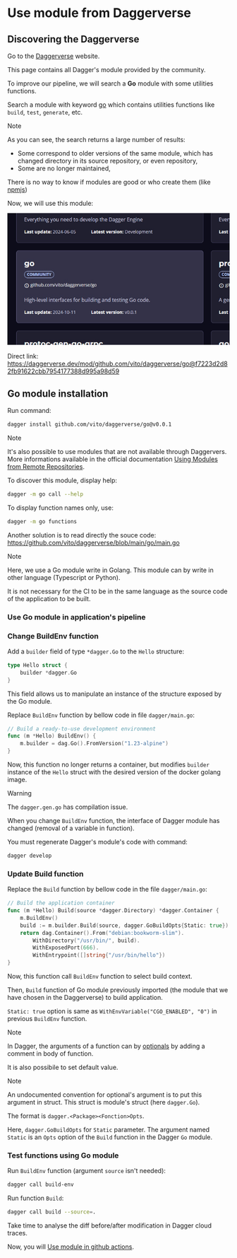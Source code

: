 # Use module from Daggerverse

## Discovering the Daggerverse

Go to the [Daggerverse](https://daggerverse.dev) website.

This page contains all Dagger's module provided by the community.

To improve our pipeline, we will search a **Go** module with some utilities functions.

Search a module with keyword [go](https://daggerverse.dev/search?q=go) which contains utilities functions like `build`, `test`, `generate`, etc.

> [!NOTE]
> As you can see, the search returns a large number of results:
> - Some correspond to older versions of the same module, which has changed directory in its source repository, or even repository,
> - Some are no longer maintained,
> 
> There is no way to know if modules are good or who create them (like [npmjs](https://www.npmjs.com))

Now, we will use this module:

![Module Dagger vito](../dagger-module-go-vito.jpg)

Direct link: https://daggerverse.dev/mod/github.com/vito/daggerverse/go@f7223d2d82fb91622cbb7954177388d995a98d59

## Go module installation

Run command:
```bash
dagger install github.com/vito/daggerverse/go@v0.0.1
```

> [!NOTE]
> It's also possible to use modules that are not available through Daggervers. More informations available in the official documentation [Using Modules from Remote Repositories](https://docs.dagger.io/api/remote-modules).

To discover this module, display help:
```bash
dagger -m go call --help
```

To display function names only, use:
```bash
dagger -m go functions
```

Another solution is to read directly the souce code: https://github.com/vito/daggerverse/blob/main/go/main.go

> [!NOTE]
> Here, we use a Go module write in Golang. This module can by write in other language (Typescript or Python).
>
> It is not necessary for the CI to be in the same language as the source code of the application to be built.

### Use Go module in application's pipeline

### Change BuildEnv function

Add a `builder` field of type `*dagger.Go` to the `Hello` structure:
```go
type Hello struct {
	builder *dagger.Go
}
```
This field allows us to manipulate an instance of the structure exposed by the Go module.

Replace `BuildEnv` function by bellow code in file `dagger/main.go`:
```go
// Build a ready-to-use development environment
func (m *Hello) BuildEnv() {
	m.builder = dag.Go().FromVersion("1.23-alpine")
}
```

Now, this function no longer returns a container, but modifies `builder` instance of the `Hello` struct with the desired version of the docker golang image.

> [!WARNING]
> The `dagger.gen.go` has compilation issue.
>
> When you change `BuildEnv` function, the interface of Dagger module has changed (removal of a variable in function).
>
> You must regenerate Dagger's module's code with command:
> ```bash
> dagger develop
> ```

### Update Build function

Replace the `Build` function by bellow code in the file `dagger/main.go`:
```go
// Build the application container
func (m *Hello) Build(source *dagger.Directory) *dagger.Container {
	m.BuildEnv()
	build := m.builder.Build(source, dagger.GoBuildOpts{Static: true})
	return dag.Container().From("debian:bookworm-slim").
		WithDirectory("/usr/bin/", build).
		WithExposedPort(666).
		WithEntrypoint([]string{"/usr/bin/hello"})
}
```

Now, this function call `BuildEnv` function to select build context.

Then, `Build` function of Go module previously imported (the module that we have chosen in the Daggerverse) to build application.

`Static: true` option is same as `WithEnvVariable("CGO_ENABLED", "0")` in previous `BuildEnv` function.

> [!NOTE]
> In Dagger, the arguments of a function can by [optionals](https://docs.dagger.io/manuals/developer/functions/#optional-arguments) by adding a comment in body of function.
> 
> It is also possibile to set default value.

> [!NOTE]
> An undocumented convention for optional's argument is to put this argument in struct.
> This struct is module's struct (here `dagger.Go`).
>
> The format is `dagger.<Package><Fonction>Opts`.
>
> Here, `dagger.GoBuildOpts` for `Static` parameter.
> The argument named `Static` is an `Opts` option of the `Build` function in the Dagger `Go` module.

### Test functions using Go module

Run `BuildEnv` function (argument `source` isn't needed):
```bash
dagger call build-env
```

Run function `Build`:
```bash
dagger call build --source=.
```

Take time to analyse the diff before/after modification in Dagger cloud traces.

Now, you will [Use module in github actions](04-use-module-in-github-actions.md).
